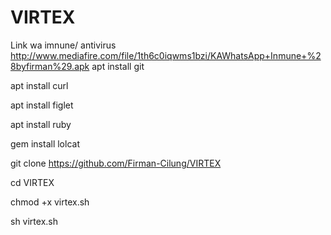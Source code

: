 # VIRTEX

Link wa imnune/ antivirus 
http://www.mediafire.com/file/1th6c0iqwms1bzi/KAWhatsApp+Inmune+%28byfirman%29.apk
apt install git

 apt install curl

 apt install figlet

 apt install ruby

 gem install lolcat

 git clone https://github.com/Firman-Cilung/VIRTEX

 cd VIRTEX

 chmod +x virtex.sh

 sh virtex.sh
